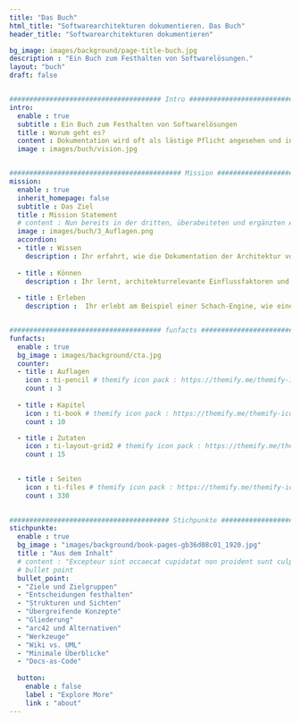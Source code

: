 ```yaml
---
title: "Das Buch"
html_title: "Softwarearchitekturen dokumentieren. Das Buch"
header_title: "Softwarearchitekturen dokumentieren"

bg_image: images/background/page-title-buch.jpg
description : "Ein Buch zum Festhalten von Softwarelösungen."
layout: "buch"
draft: false


###################################### Intro ####################################
intro:
  enable : true
  subtitle : Ein Buch zum Festhalten von Softwarelösungen
  title : Worum geht es?
  content : Dokumentation wird oft als lästige Pflicht angesehen und in vielen Softwareprojekten stark vernachlässigt, die Architektur wird manchmal überhaupt nicht beschrieben. Damit das in Euren Projekten nicht passiert, schlägt dieses Buch praxiserprobte und schlanke Bestandteile für eine wirkungsvolle Architekturdokumentation vor.
  image : images/buch/vision.jpg


########################################### Mission ###################################
mission:
  enable : true
  inherit_homepage: false
  subtitle : Das Ziel
  title : Mission Statement
  # content : Nun bereits in der dritten, überabeiteten und ergänzten Auflage.
  image : images/buch/3_Auflagen.png
  accordion:
  - title : Wissen
    description : Ihr erfahrt, wie die Dokumentation der Architektur von einer lästigen Pflicht zum integralen Kommunikations- und Arbeitsmittel wird.
    
  - title : Können
    description : Ihr lernt, architekturrelevante Einflussfaktoren und zentrale Entscheidungen festzuhalten.
    
  - title : Erleben
    description :  Ihr erlebt am Beispiel einer Schach-Engine, wie eine nachvollziehbare Architektur entsteht.


###################################### funfacts ####################################
funfacts:
  enable : true
  bg_image : images/background/cta.jpg
  counter:
  - title : Auflagen
    icon : ti-pencil # themify icon pack : https://themify.me/themify-icons
    count : 3
    
  - title : Kapitel
    icon : ti-book # themify icon pack : https://themify.me/themify-icons
    count : 10

  - title : Zutaten
    icon : ti-layout-grid2 # themify icon pack : https://themify.me/themify-icons
    count : 15

    
  - title : Seiten
    icon : ti-files # themify icon pack : https://themify.me/themify-icons
    count : 330
    

######################################## Stichpunkte ###################################
stichpunkte:
  enable : true
  bg_image : "images/background/book-pages-gb36d08c01_1920.jpg"
  title : "Aus dem Inhalt"
  # content : "Excepteur sint occaecat cupidatat non proident sunt culpa qui officia deserunt mollit anim id est laborum."
  # bullet point
  bullet_point:
  - "Ziele und Zielgruppen"
  - "Entscheidungen festhalten"
  - "Strukturen und Sichten"
  - "Übergreifende Konzepte"
  - "Gliederung"
  - "arc42 und Alternativen"
  - "Werkzeuge"
  - "Wiki vs. UML"
  - "Minimale Überblicke"
  - "Docs-as-Code"
  
  button:
    enable : false
    label : "Explore More"
    link : "about"
---
```


